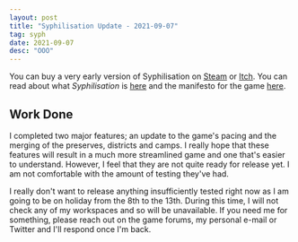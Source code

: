 ```yaml
---
layout: post
title: "Syphilisation Update - 2021-09-07"
tag: syph
date: 2021-09-07
desc: "OOO"
---
```



You can buy a very early version of Syphilisation  on [Steam](https://store.steampowered.com/app/1712530/Nikhil_Murthys_Syphilisation/) or [Itch](https://whynotgames.itch.io/nikhil-murthys-syphilisation). You can read about what *Syphilisation* is [here](/blog/syph/announce) and the manifesto for the game [here](/blog/syph/newManifesto).

## Work Done

I completed two major features; an update to the game's pacing and the merging of the preserves, districts and camps. I really hope that these features will result in a much more streamlined game and one that's easier to understand. However, I feel that they are not quite ready for release yet. I am not comfortable with the amount of testing they've had.


I really don't want to release anything insufficiently tested right now as I am going to be on holiday from the 8th to the 13th. During this time, I will not check any of my workspaces and so will be unavailable. If you need me for something, please reach out on the game forums, my personal e-mail or Twitter and I'll respond once I'm back.

